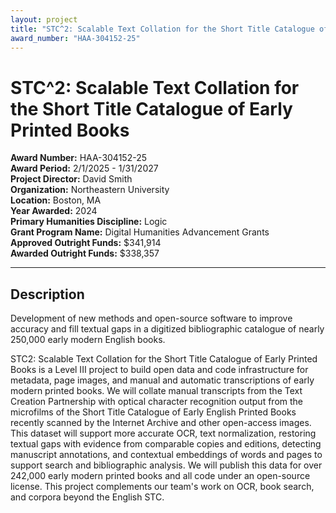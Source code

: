 ```yaml
---
layout: project
title: "STC^2: Scalable Text Collation for the Short Title Catalogue of Early Printed Books"
award_number: "HAA-304152-25"
---
```



# STC^2: Scalable Text Collation for the Short Title Catalogue of Early Printed Books

**Award Number:** HAA-304152-25  
**Award Period:** 2/1/2025 - 1/31/2027  
**Project Director:** David  Smith  
**Organization:** Northeastern University  
**Location:** Boston, MA  
**Year Awarded:** 2024  
**Primary Humanities Discipline:** Logic  
**Grant Program Name:** Digital Humanities Advancement Grants  
**Approved Outright Funds:** $341,914  
**Awarded Outright Funds:** $338,357  

---

## Description

<p>Development of new methods and open-source software to improve accuracy and fill textual gaps in a digitized bibliographic catalogue of nearly 250,000 early modern English books. </p>
<p>STC2: Scalable Text Collation for the Short Title Catalogue of Early Printed Books is a Level III project to build open data and code infrastructure for metadata, page images, and manual and automatic transcriptions of early modern printed books. We will collate manual transcripts from the Text Creation Partnership with optical character recognition output from the microfilms of the Short Title Catalogue of Early English Printed Books recently scanned by the Internet Archive and other open-access images. This dataset will support more accurate OCR, text normalization, restoring textual gaps with evidence from comparable copies and editions, detecting manuscript annotations, and contextual embeddings of words and pages to support search and bibliographic analysis. We will publish this data for over 242,000 early modern printed books and all code under an open-source license. This project complements our team's work on OCR, book search, and corpora beyond the English STC.</p>
